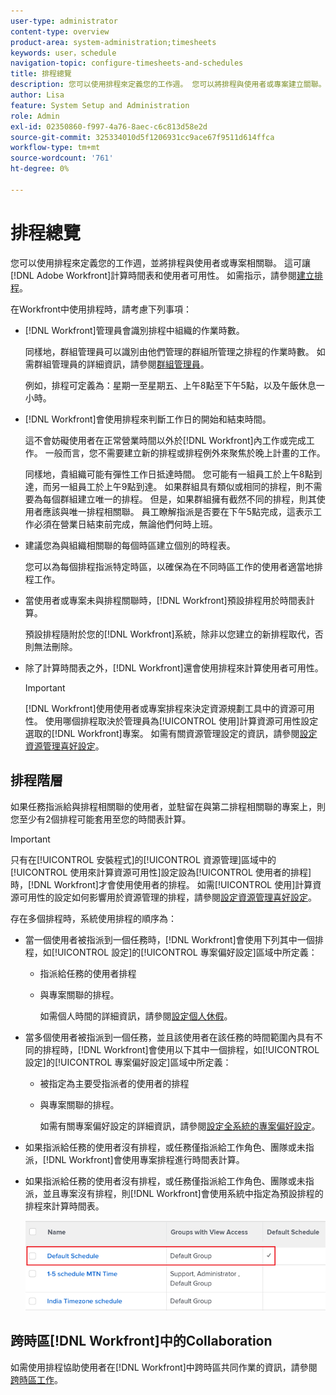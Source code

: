 ```yaml
---
user-type: administrator
content-type: overview
product-area: system-administration;timesheets
keywords: user，schedule
navigation-topic: configure-timesheets-and-schedules
title: 排程總覽
description: 您可以使用排程來定義您的工作週。 您可以將排程與使用者或專案建立關聯。 這可讓 [!DNL Adobe Workfront] 計算時間表和使用者可用性。 如需指示，請參閱建立排程。
author: Lisa
feature: System Setup and Administration
role: Admin
exl-id: 02350860-f997-4a76-8aec-c6c813d58e2d
source-git-commit: 325334010d5f1206931cc9ace67f9511d614ffca
workflow-type: tm+mt
source-wordcount: '761'
ht-degree: 0%

---
```


# 排程總覽

<!-- Audited: 1/2024 -->

<!--<span class="preview">The highlighted information on this page refers to functionality not yet generally available. It is available only in the Preview environment for all customers. After the monthly releases to Production, the same features are also available in the Production environment for customers who enabled fast releases. </span>   

<span class="preview">For information about fast releases, see [Enable or disable fast releases for your organization](/help/quicksilver/administration-and-setup/set-up-workfront/configure-system-defaults/enable-fast-release-process.md). </span>-->

您可以使用排程來定義您的工作週，並將排程與使用者或專案相關聯。 這可讓[!DNL Adobe Workfront]計算時間表和使用者可用性。 如需指示，請參閱[建立排程](../../../administration-and-setup/set-up-workfront/configure-timesheets-schedules/create-schedules.md)。

在Workfront中使用排程時，請考慮下列事項：

* [!DNL Workfront]管理員會識別排程中組織的作業時數。

  同樣地，群組管理員可以識別由他們管理的群組所管理之排程的作業時數。 如需群組管理員的詳細資訊，請參閱[群組管理員](../../../administration-and-setup/manage-groups/group-roles/group-administrators.md)。

  例如，排程可定義為：星期一至星期五、上午8點至下午5點，以及午飯休息一小時。

* [!DNL Workfront]會使用排程來判斷工作日的開始和結束時間。

  這不會妨礙使用者在正常營業時間以外於[!DNL Workfront]內工作或完成工作。 一般而言，您不需要建立新的排程或排程例外來聚焦於晚上計畫的工作。

  同樣地，貴組織可能有彈性工作日抵達時間。 您可能有一組員工於上午8點到達，而另一組員工於上午9點到達。 如果群組具有類似或相同的排程，則不需要為每個群組建立唯一的排程。 但是，如果群組擁有截然不同的排程，則其使用者應該與唯一排程相關聯。 員工瞭解指派是否要在下午5點完成，這表示工作必須在營業日結束前完成，無論他們何時上班。

* 建議您為與組織相關聯的每個時區建立個別的時程表。

  您可以為每個排程指派特定時區，以確保為在不同時區工作的使用者適當地排程工作。

* 當使用者或專案未與排程關聯時，[!DNL Workfront]預設排程用於時間表計算。

  預設排程隨附於您的[!DNL Workfront]系統，除非以您建立的新排程取代，否則無法刪除。

* 除了計算時間表之外，[!DNL Workfront]還會使用排程來計算使用者可用性。

  >[!IMPORTANT]
  >
  >[!DNL Workfront]使用使用者或專案排程來決定資源規劃工具中的資源可用性。 使用哪個排程取決於管理員為[!UICONTROL 使用]計算資源可用性設定選取的[!DNL Workfront]專案。 如需有關資源管理設定的資訊，請參閱[設定資源管理喜好設定](../../../administration-and-setup/set-up-workfront/configure-system-defaults/configure-resource-mgmt-preferences.md)。

## 排程階層

如果任務指派給與排程相關聯的使用者，並駐留在與第二排程相關聯的專案上，則您至少有2個排程可能套用至您的時間表計算。

>[!IMPORTANT]
>
>只有在[!UICONTROL 安裝程式]的[!UICONTROL 資源管理]區域中的[!UICONTROL 使用來計算資源可用性]設定設為[!UICONTROL 使用者的排程]時，[!DNL Workfront]才會使用使用者的排程。 如需[!UICONTROL 使用]計算資源可用性的設定如何影響用於資源管理的排程，請參閱[設定資源管理喜好設定](../../../administration-and-setup/set-up-workfront/configure-system-defaults/configure-resource-mgmt-preferences.md)。

存在多個排程時，系統使用排程的順序為：


* 當一個使用者被指派到一個任務時，[!DNL Workfront]會使用下列其中一個排程，如[!UICONTROL 設定]的[!UICONTROL 專案偏好設定]區域中所定義：

   * 指派給任務的使用者排程
   * 與專案關聯的排程。

     如需個人時間的詳細資訊，請參閱[設定個人休假](../../../workfront-basics/manage-your-account-and-profile/configuring-your-user-profile/personal-time-overview.md)。

* 當多個使用者被指派到一個任務，並且該使用者在該任務的時間範圍內具有不同的排程時，[!DNL Workfront]會使用以下其中一個排程，如[!UICONTROL 設定]的[!UICONTROL 專案偏好設定]區域中所定義：

   * 被指定為主要受指派者的使用者的排程
   * 與專案關聯的排程。

     如需有關專案偏好設定的詳細資訊，請參閱[設定全系統的專案偏好設定](../../../administration-and-setup/set-up-workfront/configure-system-defaults/set-project-preferences.md)。

* 如果指派給任務的使用者沒有排程，或任務僅指派給工作角色、團隊或未指派，[!DNL Workfront]會使用專案排程進行時間表計算。
* 如果指派給任務的使用者沒有排程，或任務僅指派給工作角色、團隊或未指派，並且專案沒有排程，則[!DNL Workfront]會使用系統中指定為預設排程的排程來計算時間表。

  ![預設排程](assets/default-schedule.png)

## 跨時區[!DNL Workfront]中的Collaboration

如需使用排程協助使用者在[!DNL Workfront]中跨時區共同作業的資訊，請參閱[跨時區工作](../../../workfront-basics/tips-tricks-and-troubleshooting/working-across-timezones.md)。
